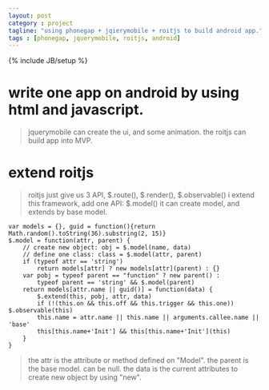 ```yaml
---
layout: post
category : project
tagline: "using phonegap + jqierymobile + roitjs to build android app."
tags : [phonegap, jquerymobile, roitjs, android]
---
```

{% include JB/setup %}

# write one app on android by using html and javascript.
> jquerymobile can create the ui, and some animation.
> the roitjs can build app into MVP.

# extend roitjs
> roitjs just give us 3 API, $.route(), $.render(), $.observable()
> i extend this framework, add one API: $.model()
> it can create model, and extends by base model.

	var models = {}, guid = function(){return Math.random().toString(36).substring(2, 15)}
	$.model = function(attr, parent) {
	    // create new object: obj = $.model(name, data)
	    // define one class: class = $.model(attr, parent)
	    if (typeof attr == 'string') 
	        return models[attr] ? new models[attr](parent) : {}
	    var pobj = typeof parent == "function" ? new parent() : 
	        typeof parent == 'string' && $.model(parent)
	    return models[attr.name || guid()] = function(data) {
	        $.extend(this, pobj, attr, data)
	        if (!(this.on && this.off && this.trigger && this.one)) $.observable(this)
	        this.name = attr.name || this.name || arguments.callee.name || 'base'
	        this[this.name+'Init'] && this[this.name+'Init'](this)
	    }
	} 

> the attr is the attribute or method defined on "Model".
> the parent is the base model. can be null.
> the data is the current attributes to create new object by using "new". 
